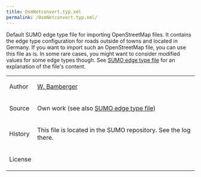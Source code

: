 ```yaml
---
title: OsmNetconvert.typ.xml
permalink: /OsmNetconvert.typ.xml/
---
```


Default SUMO edge type file for importing OpenStreetMap files. It
contains the edge type configuration for roads outside of towns and
located in Germany. If you want to import such an OpenStreetMap file,
you can use this file as is. In some rare cases, you might want to
consider modified values for some edge types though. See [SUMO edge type
file](SUMO_edge_type_file.md) for an explanation of the file's
content.

<table>
<tbody>
<tr class="odd">
<td><p>Author</p></td>
<td><p><a href="http://sourceforge.net/users/w-bamberger">W. Bamberger</a></p></td>
</tr>
<tr class="even">
<td><p>Source</p></td>
<td><p>Own work (see also <a href="SUMO_edge_type_file" title="wikilink">SUMO edge type file</a>)</p></td>
</tr>
<tr class="odd">
<td><p>History</p></td>
<td><p>This file is located in the SUMO repository. See the log there.</p></td>
</tr>
<tr class="even">
<td><p>License</p></td>
<td></td>
</tr>
</tbody>
</table>